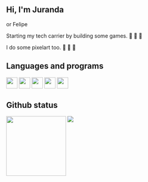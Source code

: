 <head>
  <link rel="stylesheet" href="https://cdn.jsdelivr.net/gh/devicons/devicon@v2.15.1/devicon.min.css">
<head/>

## Hi, I'm Juranda 
or Felipe

<div style="margin-bottom: 2000px">

<a>  Starting my tech carrier by building some games. 🧱 🧱 🧱
<a/>

<a> I do some pixelart too. 🎨 🎨 🎨
<a/>

<a> 
<a/>

<div/>

  
## Languages and programs
<div>
  <img height=30cm src="https://img.shields.io/badge/-Unity-black?&logo=unity&logoColor=white&style=plastic">
  <img height=30cm src="https://img.shields.io/badge/-csharp-purple?&logo=c-sharp&logoColor=white&style=plastic">
  <img height=30cm src="https://img.shields.io/badge/-Javascript-yellow?&logo=javascript&logoColor=white&style=plastic">
  <img height=30cm src="https://img.shields.io/badge/-MySql-blue?&logo=mysql&logoColor=white&style=plastic">
  <img height=30cm src="https://img.shields.io/badge/-SQLServer-orange?&logo=microsoftsqlserver&logoColor=white&style=plastic">
<div/>
  
  <a>
  <a/>
    
## Github status
    
<div>
  <a ref="https://github.com/Juranda">
    <img height=160cm  align = "top" src="https://github-readme-stats.vercel.app/api/top-langs?username=Juranda&theme=tokyonight&layout=compact"/>
    <img align = "left_top" src="https://github-readme-stats.vercel.app/api?username=Juranda&count_private=true&theme=tokyonight "/>
  <a/>
<div/>

